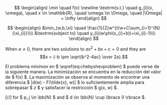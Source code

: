 $$
\begin{align}
  \min \quad f(x) \newline
  \textrm{s.t.} \quad g_{i}(x, \omega), \quad x \in \mathbb{R}, \quad \omega \in \Omega, \quad |\Omega| = \infty
\end{align}
$$


$$
\begin{align}
&\min_{w,b,\xi} \quad \frac{1}{2}w^{t}w+C\sum_{i=1}^{N}{\xi_{i}}\\\\
&\textrm{subject to} \quad y_{i}(w\phi(x_{i}+b))+\xi_{i}-1\\\\
\end{align}
$$


When $a \ne 0$, there are two solutions to $ax^2 + bx + c = 0$ and they are
$$x = {-b \pm \sqrt{b^2-4ac} \over 2a}.$$


El problema _minimax_ en $ \eqref{eq:chebyshevproblem} $ puede verse de la siguiente manera. La minimización se encuentra en la reducción del valor de $ f(x) $. La maximización se observa al momento de encontrar una diferencia $ |d(w) - F(\tilde{x}, w)| $ lo suficientemente amplia para sobrepasar $ z $ y satisfacer la restricción $ g(x, w) $.

[//]
for $ p_j \in \bb{N} $ and $ d \in \bb{N} \cup \lbrace 0 \rbrace $. $$\tag*{$\Box$}$$